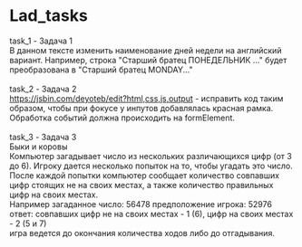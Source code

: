 # Lad_tasks
task_1 - Задача 1<br>
В данном тексте изменить наименование дней недели на английский вариант. Например, строка "Старший братец ПОНЕДЕЛЬНИК ..." будет преобразована в "Старший братец MONDAY..."<br><br>
task_2 - Задача 2 <br>
https://jsbin.com/deyoteb/edit?html,css,js,output - исправить код таким образом, чтобы при фокусе у инпутов добавлялась красная рамка. Обработка событий должна происходить на formElement. <br><br>
task_3 - Задача 3 <br>
Быки и коровы <br>
Компьютер загадывает число из нескольких различающихся цифр (от 3 до 6). Игроку дается несколько попыток на то, чтобы угадать это число.<br>
После каждой попытки компьютер сообщает количество совпавших цифр стоящих не на своих местах, а также количество правильных цифр на своих местах.<br>
Например загаданное число: 56478 предположение игрока: 52976<br>
ответ: совпавших цифр не на своих местах - 1 (6), цифр на своих местах - 2 (5 и 7)<br>
игра ведется до окончания количества ходов либо до отгадывания.<br><br>
